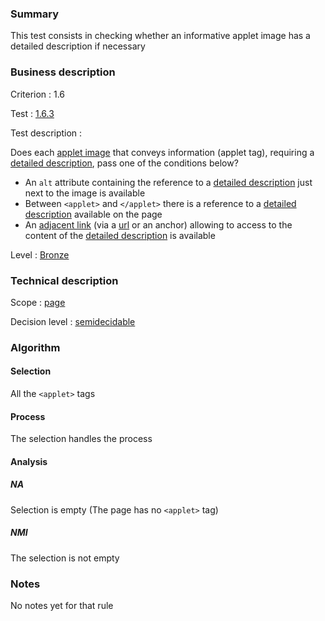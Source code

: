 ### Summary

This test consists in checking whether an informative applet image has a detailed description if necessary

### Business description

Criterion : 1.6

Test : [1.6.3](http://www.accessiweb.org/index.php/accessiweb-22-english-version.html#test-1-6-3)

Test description :

Does each [applet image](http://www.braillenet.org/accessibilite/referentiel-aw21-en/glossaire.php#mImgApplet) that conveys information (applet tag), requiring a [detailed description](http://www.braillenet.org/accessibilite/referentiel-aw21-en/glossaire.php#mDescDetaillee), pass one of the conditions below?

-   An `alt` attribute containing the reference to a [detailed description](http://www.braillenet.org/accessibilite/referentiel-aw21-en/glossaire.php#mDescDetaillee) just next to the image is available
-   Between `<applet>` and `</applet>` there is a reference to a [detailed description](http://www.braillenet.org/accessibilite/referentiel-aw21-en/glossaire.php#mDescDetaillee) available on the page
-   An [adjacent link](http://www.braillenet.org/accessibilite/referentiel-aw21-en/glossaire.php#mLienAdj) (via a [url](http://www.braillenet.org/accessibilite/referentiel-aw21-en/glossaire.php#mUrl)
    or an anchor) allowing to access to the content of the [detailed description](http://www.braillenet.org/accessibilite/referentiel-aw21-en/glossaire.php#mDescDetaillee) is available

Level : [Bronze](/en/category/rules-design/accessiweb-11/level/bronze)

### Technical description

Scope : [page](/en/category/rules-design/accessiweb-11/scope/page)

Decision level :
[semidecidable](/en/category/rules-design/accessiweb-11/decision-level/semidecidable)

### Algorithm

#### Selection

All the `<applet>` tags

#### Process

The selection handles the process

#### Analysis

##### NA

Selection is empty (The page has no `<applet>` tag)

##### NMI

The selection is not empty

### Notes

No notes yet for that rule
